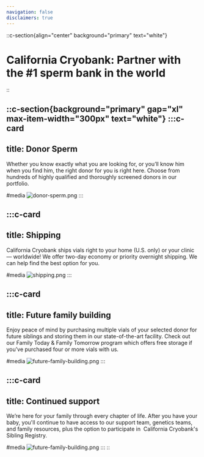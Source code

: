 ```yaml
---
navigation: false
disclaimers: true
---
```


::c-section{align="center" background="primary" text="white"}
# California Cryobank: Partner with the #1 sperm bank in the world
::

::c-section{background="primary" gap="xl" max-item-width="300px" text="white"}
  :::c-card
  ---
  title: Donor Sperm
  ---
  Whether you know exactly what you are looking for, or you’ll know him when you find him, the right donor for you is right here. Choose from hundreds of highly qualified and thoroughly screened donors in our portfolio.
  
  #media
  ![donor-sperm.png](/images/donor-sperm.png)
  :::

  :::c-card
  ---
  title: Shipping
  ---
  California Cryobank ships vials right to your home (U.S. only) or your clinic — worldwide! We offer two-day economy or priority overnight shipping. We can help find the best option for you.
  
  #media
  ![shipping.png](/images/shipping.png)
  :::

  :::c-card
  ---
  title: Future family building
  ---
  Enjoy peace of mind by purchasing multiple vials of your selected donor for future siblings and storing them in our state-of-the-art facility. Check out our Family Today & Family Tomorrow program which offers free storage if you’ve purchased four or more vials with us.
  
  #media
  ![future-family-building.png](/images/future-family-building.png)
  :::

  :::c-card
  ---
  title: Continued support
  ---
  We’re here for your family through every chapter of life. After you have your baby, you'll continue to have access to our support team, genetics teams, and family resources, plus the option to participate in  California Cryobank's Sibling Registry.
  
  #media
  ![future-family-building.png](/images/continued-support.png)
  :::
::
